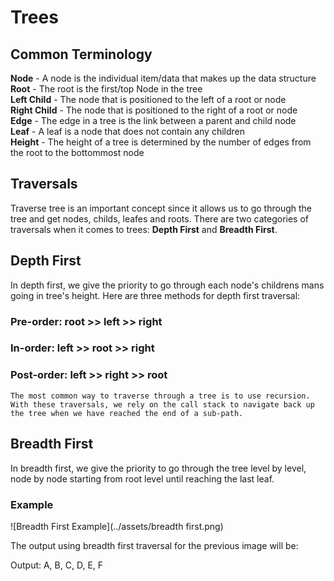 # Trees


## Common Terminology
**Node** - A node is the individual item/data that makes up the data structure  
**Root** - The root is the first/top Node in the tree  
**Left Child** - The node that is positioned to the left of a root or node  
**Right Child** - The node that is positioned to the right of a root or node  
**Edge** - The edge in a tree is the link between a parent and child node  
**Leaf** - A leaf is a node that does not contain any children  
**Height** - The height of a tree is determined by the number of edges from the root to the bottommost node  

## Traversals
Traverse tree is an important concept since it allows us to go through the tree and get nodes, childs, leafes and roots. There are two categories of traversals when it comes to trees: **Depth First** and **Breadth First**.

## Depth First
In depth first, we give the priority to go through each node's childrens mans going in tree's height. Here are three methods for depth first traversal:

### Pre-order: root >> left >> right
### In-order: left >> root >> right
### Post-order: left >> right >> root

`The most common way to traverse through a tree is to use recursion. With these traversals, we rely on the call stack to navigate back up the tree when we have reached the end of a sub-path.`

## Breadth First
In breadth first, we give the priority to go through the tree level by level, node by node starting from root level until reaching the last leaf.

### Example
![Breadth First Example](../assets/breadth first.png)

The output using breadth first traversal for the previous image will be:  

Output: A, B, C, D, E, F







